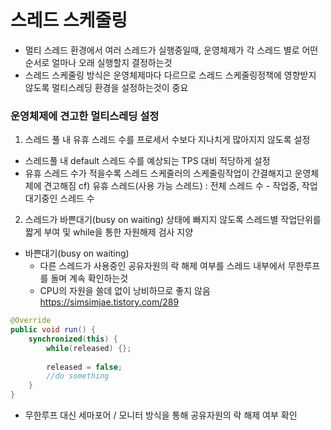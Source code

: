 # 스레드 스케줄링
* 멀티 스레드 환경에서 여러 스레드가 실행중일때, 운영체제가 각 스레드 별로 어떤 순서로 얼마나 오래 실행할지 결정하는것
* 스레드 스케줄링 방식은 운영체제마다 다르므로 스레드 스케줄링정책에 영향받지 않도록 멀티스레딩 환경을 설정하는것이 중요

### 운영체제에 견고한 멀티스레딩 설정
1. 스레드 풀 내 유휴 스레드 수를 프로세서 수보다 지나치게 많아지지 않도록 설정
* 스레드풀 내 default 스레드 수를 예상되는 TPS 대비 적당하게 설정
* 유휴 스레드 수가 적을수록 스레드 스케줄러의 스케줄링작업이 간결해지고 운영체제에 견고해짐
cf) 유휴 스레드(사용 가능 스레드) : 전체 스레드 수 - 작업중, 작업대기중인 스레드 수 

2. 스레드가 바쁜대기(busy on waiting) 상태에 빠지지 않도록 스레드별 작업단위를 짧게 부여 및 while을 통한 자원해제 검사 지양
* 바쁜대기(busy on waiting)
   * 다른 스레드가 사용중인 공유자원의 락 해제 여부를 스레드 내부에서 무한루프를 돌며 계속 확인하는것
   * CPU의 자원을 쓸데 없이 낭비하므로 좋지 않음
https://simsimjae.tistory.com/289
```java
@Override
public void run() {
    synchronized(this) {
        while(released) {};
        
        released = false;
        //do something
    }    
}
```   

* 무한루프 대신 세마포어 / 모니터 방식을 통해 공유자원의 락 해제 여부 확인